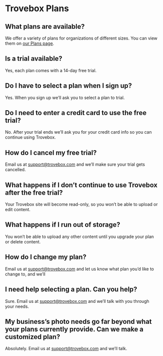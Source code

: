 # Trovebox Plans

## What plans are available?

We offer a variety of plans for organizations of different sizes. You can view them on <a href="https://trovebox.com/plans">our Plans page</a>.

## Is a trial available?

Yes, each plan comes with a 14-day free trial.

## Do I have to select a plan when I sign up?

Yes. When you sign up we’ll ask you to select a plan to trial.

## Do I need to enter a credit card to use the free trial?

No. After your trial ends we’ll ask you for your credit card info so you can continue using Trovebox.

## How do I cancel my free trial?

Email us at <a href="mailto:support@trovebox.com">support@trovebox.com</a> and we’ll make sure your trial gets cancelled.

## What happens if I don’t continue to use Trovebox after the free trial?

Your Trovebox site will become read-only, so you won’t be able to upload or edit content.

## What happens if I run out of storage?

You won’t be able to upload any other content until you upgrade your plan or delete content.

## How do I change my plan?

Email us at <a href="mailto:support@trovebox.com">support@trovebox.com</a> and let us know what plan you’d like to change to, and we’ll 

## I need help selecting a plan. Can you help?

Sure. Email us at <a href="mailto:support@trovebox.com">support@trovebox.com</a> and we’ll talk with you through your needs.

## My business’s photo needs go far beyond what your plans currently provide. Can we make a customized plan?

Absolutely. Email us at <a href="mailto:support@trovebox.com">support@trovebox.com</a> and we’ll talk.
